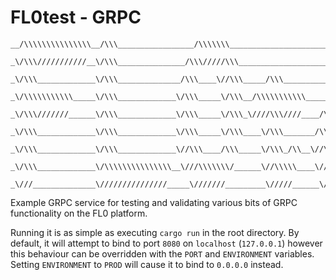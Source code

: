 # FL0test - GRPC
``````
__/\\\\\\\\\\\\\\\__/\\\_________________/\\\\\\\__________________________________________________________________________________________________/\\\\\\\\\\\\____/\\\\\\\\\______/\\\\\\\\\\\\\__________/\\\\\\\\\_
 _\/\\\///////////__\/\\\_______________/\\\/////\\\______________________________________________________________________________________________/\\\//////////___/\\\///////\\\___\/\\\/////////\\\_____/\\\////////__
  _\/\\\_____________\/\\\______________/\\\____\//\\\_____/\\\______________________________________/\\\_________________________________________/\\\_____________\/\\\_____\/\\\___\/\\\_______\/\\\___/\\\/___________
   _\/\\\\\\\\\\\_____\/\\\_____________\/\\\_____\/\\\__/\\\\\\\\\\\_____/\\\\\\\\___/\\\\\\\\\\__/\\\\\\\\\\\____________/\\\\\\\\\\\___________\/\\\____/\\\\\\\_\/\\\\\\\\\\\/____\/\\\\\\\\\\\\\/___/\\\_____________
    _\/\\\///////______\/\\\_____________\/\\\_____\/\\\_\////\\\////____/\\\/////\\\_\/\\\//////__\////\\\////____________\///////////____________\/\\\___\/////\\\_\/\\\//////\\\____\/\\\/////////____\/\\\_____________
     _\/\\\_____________\/\\\_____________\/\\\_____\/\\\____\/\\\_______/\\\\\\\\\\\__\/\\\\\\\\\\____\/\\\________________________________________\/\\\_______\/\\\_\/\\\____\//\\\___\/\\\_____________\//\\\____________
      _\/\\\_____________\/\\\_____________\//\\\____/\\\_____\/\\\_/\\__\//\\///////___\////////\\\____\/\\\_/\\____________________________________\/\\\_______\/\\\_\/\\\_____\//\\\__\/\\\______________\///\\\__________
       _\/\\\_____________\/\\\\\\\\\\\\\\\__\///\\\\\\\/______\//\\\\\____\//\\\\\\\\\\__/\\\\\\\\\\____\//\\\\\_____________________________________\//\\\\\\\\\\\\/__\/\\\______\//\\\_\/\\\________________\////\\\\\\\\\_
        _\///______________\///////////////_____\///////_________\/////______\//////////__\//////////______\/////_______________________________________\////////////____\///________\///__\///____________________\/////////__
``````

Example GRPC service for testing and validating various bits of GRPC functionality on the FL0 platform.

Running it is as simple as executing `cargo run` in the root directory.
By default, it will attempt to bind to port `8080` on `localhost` (`127.0.0.1`) however this behaviour can be overridden with the `PORT` and `ENVIRONMENT` variables. Setting `ENVIRONMENT` to `PROD` will cause it to bind to `0.0.0.0` instead.
